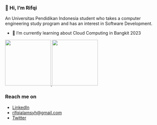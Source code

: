 ### 👋 Hi, I’m Rifqi

An Universitas Pendidikan Indonesia student who takes a computer engineering study program and has an interest in Software Development.

- 🌱 I’m currently learning about Cloud Computing in Bangkit 2023

<p align="left">
<a href="https://github.com/rifqialamsyh">
  <img height="150em" src="https://github-readme-stats-eight-theta.vercel.app/api?username=rifqialamsyh&show_icons=true&theme=algolia&include_all_commits=true&count_private=true"/>
  <img height="150em" src="https://github-readme-stats-eight-theta.vercel.app/api/top-langs/?username=rifqialamsyh&layout=compact&langs_count=8&theme=algolia"/>
</a>
</p>

### Reach me on
- <a href="linkedin.com/in/rifqialamsyh">LinkedIn</a>
- rifqialamsyh@gmail.com
- <a href="https://twitter.com/rifqialamsyh">Twitter</a>

<!---
rifqialamsyh/rifqialamsyh is a ✨ special ✨ repository because its `README.md` (this file) appears on your GitHub profile.
You can click the Preview link to take a look at your changes.
--->
